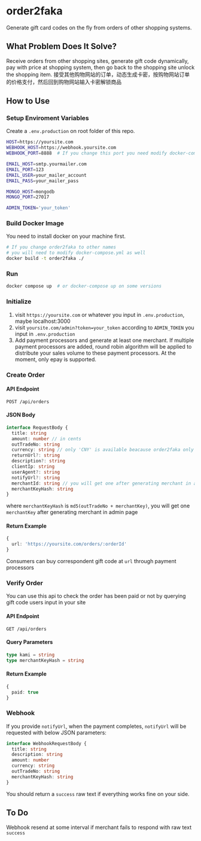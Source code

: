 # order2faka

Generate gift card codes on the fly from orders of other shopping systems.

## What Problem Does It Solve?

Receive orders from other shopping sites, generate gift code dynamically, pay with price at shopping system, then go back to the shopping site unlock the shopping item.
接受其他购物网站的订单，动态生成卡密，按购物网站订单的价格支付，然后回到购物网站输入卡密解锁商品

## How to Use

### Setup Enviroment Variables

Create a `.env.production` on root folder of this repo.

```bash
HOST=https://yoursite.com
WEBHOOK_HOST=https://webhook.yoursite.com
WEBHOOK_PORT=8888  # If you change this port you need modify docker-compose.yml as well

EMAIL_HOST=smtp.yourmailer.com
EMAIL_PORT=123
EMAIL_USER=your_mailer_account
EMAIL_PASS=your_mailer_pass

MONGO_HOST=mongodb
MONGO_PORT=27017

ADMIN_TOKEN='your_token'
```

### Build Docker Image

You need to install docker on your machine first.

```bash
# If you change order2faka to other names
# you will need to modify docker-compose.yml as well
docker build -t order2faka ./
```

### Run

```bash
docker compose up  # or docker-compose up on some versions
```

### Initialize

1. visit `https://yoursite.com` or whatever you input in `.env.production`, maybe localhost:3000
2. visit `yoursite.com/admin?token=your_token` according to `ADMIN_TOKEN` you input in `.env.production`
3. Add payment processors and generate at least one merchant. If multiple payment processors are added, round robin algorithm will be applied to distribute your sales volume to these payment processors. At the moment, only epay is supported.

### Create Order

#### API Endpoint

`POST /api/orders`

#### JSON Body

```typescript
interface RequestBody {
  title: string
  amount: number // in cents
  outTradeNo: string
  currency: string // only 'CNY' is available beacause order2faka only supports rainbow epay
  returnUrl?: string
  description?: string
  clientIp: string
  userAgent?: string
  notifyUrl?: string
  merchantId: string // you will get one after generating merchant in admin page
  merchantKeyHash: string
}
```

where `merchantKeyHash` is `md5(outTradeNo + merchantKey)`, you will get one `merchantKey` after generating merchant in admin page

#### Return Example

```typescript
{
  url: 'https://yoursite.com/orders/:orderId'
}
```

Consumers can buy correspondent gift code at `url` through payment processors

### Verify Order

You can use this api to check the order has been paid or not by querying gift code users input in your site

#### API Endpoint

`GET /api/orders`

#### Query Parameters

```typescript
type kami = string
type merchantKeyHash = string
```

#### Return Example

```typescript
{
  paid: true
}
```

### Webhook

If you provide `notifyUrl`, when the payment completes, `notifyUrl` will be requested with below JSON parameters:

```typescript
interface WebhookRequestBody {
  title: string
  description: string
  amount: number
  currency: string
  outTradeNo: string
  merchantKeyHash: string
}
```

You should return a `success` raw text if everything works fine on your side.

## To Do

Webhook resend at some interval if merchant fails to respond with raw text `success`
